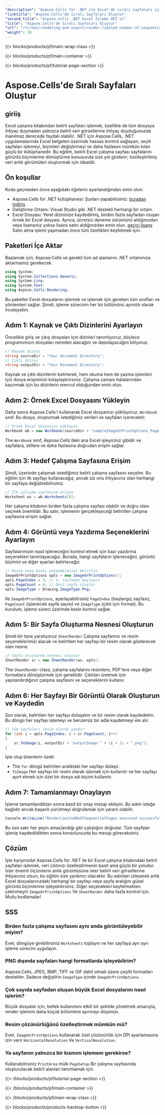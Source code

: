 ```yaml
---
"description": "Aspose.Cells for .NET ile Excel'de sıralı sayfaları işlemeyi öğrenin. Bu adım adım eğitim, seçili sayfaları resimlere dönüştürmek için ayrıntılı bir kılavuz sağlar."
"linktitle": "Aspose.Cells'de Sıralı Sayfaları Oluştur"
"second_title": "Aspose.Cells .NET Excel İşleme API'si"
"title": "Aspose.Cells'de Sıralı Sayfaları Oluştur"
"url": "/tr/net/rendering-and-export/render-limited-number-of-sequential-pages/"
"weight": 18
---
```


{{< blocks/products/pf/main-wrap-class >}}

{{< blocks/products/pf/main-container >}}

{{< blocks/products/pf/tutorial-page-section >}}

# Aspose.Cells'de Sıralı Sayfaları Oluştur

## giriiş
Excel çalışma kitabından belirli sayfaları işlemek, özellikle de tüm dosyaya ihtiyaç duymadan yalnızca belirli veri görsellerine ihtiyaç duyduğunuzda inanılmaz derecede faydalı olabilir. .NET için Aspose.Cells, .NET uygulamalarında Excel belgeleri üzerinde hassas kontrol sağlayan, seçili sayfaları işlemeyi, biçimleri değiştirmeyi ve daha fazlasını mümkün kılan güçlü bir kütüphanedir. Bu eğitim, belirli Excel çalışma sayfası sayfalarını görüntü biçimlerine dönüştürme konusunda size yol gösterir; özelleştirilmiş veri anlık görüntüleri oluşturmak için idealdir.
## Ön koşullar
Koda geçmeden önce aşağıdaki öğelerin ayarlandığından emin olun:
- Aspose.Cells for .NET kütüphanesi: Şunları yapabilirsiniz: [buradan indirin](https://releases.aspose.com/cells/net/).
- Geliştirme Ortamı: Visual Studio gibi .NET destekli herhangi bir ortam.
- Excel Dosyası: Yerel dizininize kaydedilmiş, birden fazla sayfadan oluşan örnek bir Excel dosyası.
Ayrıca, ücretsiz deneme sürümünü aldığınızdan veya lisansınız yoksa lisans satın aldığınızdan emin olun. [geçici lisans](https://purchase.aspose.com/temporary-license/) Satın alma işlemi yapmadan önce tüm özellikleri keşfetmek için.
## Paketleri İçe Aktar
Başlamak için, Aspose.Cells ve gerekli tüm ad alanlarını .NET ortamınıza aktarmamız gerekecek.
```csharp
using System;
using System.Collections.Generic;
using System.Linq;
using System.Text;
using Aspose.Cells.Rendering;
```
Bu paketler Excel dosyalarını işlemek ve işlemek için gereken tüm sınıfları ve yöntemleri sağlar. Şimdi, işleme sürecinin her bir bölümünü ayrıntılı olarak inceleyelim.
## Adım 1: Kaynak ve Çıktı Dizinlerini Ayarlayın
Öncelikle giriş ve çıkış dosyaları için dizinleri tanımlıyoruz, böylece programımızın dosyaları nereden alacağını ve depolayacağını biliyoruz.
```csharp
// Kaynak dizini
string sourceDir = "Your Document Directory";
// Çıktı dizini
string outputDir = "Your Document Directory";
```
Kaynak ve çıktı dizinlerini belirterek, hem okuma hem de yazma işlemleri için dosya erişiminizi kolaylaştırırsınız. Çalışma zamanı hatalarından kaçınmak için bu dizinlerin mevcut olduğundan emin olun.
## Adım 2: Örnek Excel Dosyasını Yükleyin
Daha sonra Aspose.Cells'i kullanarak Excel dosyamızı yüklüyoruz. `Workbook` sınıf. Bu dosya, oluşturmak istediğimiz verileri ve sayfaları içerecektir.
```csharp
// Örnek Excel dosyasını yükleyin
Workbook wb = new Workbook(sourceDir + "sampleImageOrPrintOptions_PageIndexPageCount.xlsx");
```
The `Workbook` sınıf, Aspose.Cells'deki ana Excel işleyiciniz gibidir ve sayfalara, stillere ve daha fazlasına doğrudan erişim sağlar.
## Adım 3: Hedef Çalışma Sayfasına Erişim
Şimdi, üzerinde çalışmak istediğimiz belirli çalışma sayfasını seçelim. Bu eğitim için ilk sayfayı kullanacağız, ancak siz onu ihtiyacınız olan herhangi bir sayfaya değiştirebilirsiniz.
```csharp
// İlk çalışma sayfasına erişin
Worksheet ws = wb.Worksheets[0];
```
Her çalışma kitabının birden fazla çalışma sayfası olabilir ve doğru olanı seçmek önemlidir. Bu satır, işlemenin gerçekleşeceği belirtilen çalışma sayfasına erişim sağlar.
## Adım 4: Görüntü veya Yazdırma Seçeneklerini Ayarlayın
Sayfalarımızın nasıl işleneceğini kontrol etmek için bazı yazdırma seçenekleri tanımlayacağız. Burada, hangi sayfaların işleneceğini, görüntü biçimini ve diğer ayarları belirteceğiz.
```csharp
// Resim veya baskı seçeneklerini belirtin
ImageOrPrintOptions opts = new ImageOrPrintOptions();
opts.PageIndex = 3; // 4. sayfadan başlayın
opts.PageCount = 4; // Dört sayfa oluştur
opts.ImageType = Drawing.ImageType.Png;
```
İle `ImageOrPrintOptions`, ayarlayabilirsiniz `PageIndex` (başlangıç sayfası), `PageCount` (işlenecek sayfa sayısı) ve `ImageType` (çıktı için format). Bu kurulum, işleme süreci üzerinde kesin kontrol sağlar.
## Adım 5: Bir Sayfa Oluşturma Nesnesi Oluşturun
Şimdi bir tane yaratıyoruz `SheetRender` Çalışma sayfamızı ve resim seçeneklerimizi alacak ve belirtilen her sayfayı bir resim olarak gösterecek olan nesne.
```csharp
// Sayfa oluşturma nesnesi oluştur
SheetRender sr = new SheetRender(ws, opts);
```
The `SheetRender` class, çalışma sayfalarını resimlere, PDF'lere veya diğer formatlara dönüştürmek için gereklidir. Çıktıları üretmek için yapılandırdığınız çalışma sayfasını ve seçeneklerini kullanır.
## Adım 6: Her Sayfayı Bir Görüntü Olarak Oluşturun ve Kaydedin
Son olarak, belirtilen her sayfayı dolaşalım ve bir resim olarak kaydedelim. Bu döngü her sayfayı işlemeyi ve benzersiz bir adla kaydetmeyi ele alır.
```csharp
// Tüm sayfaları resim olarak yazdır
for (int i = opts.PageIndex; i < sr.PageCount; i++)
{
    sr.ToImage(i, outputDir + "outputImage-" + (i + 1) + ".png");
}
```
İşte olup bitenlerin özeti:
- The `for` döngü belirtilen aralıktaki her sayfayı dolaşır.
- `ToImage` Her sayfayı bir resim olarak işlemek için kullanılır ve her sayfayı ayırt etmek için özel bir dosya adı biçimi kullanılır.
## Adım 7: Tamamlanmayı Onaylayın
İşleme tamamlandıktan sonra basit bir onay mesajı ekleyin. Bu adım isteğe bağlıdır ancak başarılı yürütmeyi doğrulamak için yararlı olabilir.
```csharp
Console.WriteLine("RenderLimitedNoOfSequentialPages executed successfully.\r\n");
```
Bu son satır her şeyin amaçlandığı gibi çalıştığını doğrular. Tüm sayfalar işlenip kaydedildikten sonra konsolunuzda bu mesajı göreceksiniz.
## Çözüm
İşte karşınızda! Aspose.Cells for .NET ile bir Excel çalışma kitabındaki belirli sayfaları işlemek, veri çıktınızı özelleştirmenin basit ama güçlü bir yoludur. İster önemli ölçümlerin anlık görüntüsüne ister belirli veri görsellerine ihtiyacınız olsun, bu eğitim size yardımcı olacaktır. Bu adımları izleyerek artık Excel dosyalarınızdaki herhangi bir sayfayı veya sayfa aralığını güzel görüntü biçimlerine işleyebilirsiniz.
Diğer seçenekleri keşfetmekten çekinmeyin `ImageOrPrintOptions` Ve `SheetRender` daha fazla kontrol için. Mutlu kodlamalar!
## SSS
### Birden fazla çalışma sayfasını aynı anda görüntüleyebilir miyim?  
Evet, döngüye girebilirsiniz `Worksheets` toplayın ve her sayfaya ayrı ayrı işleme sürecini uygulayın.
### PNG dışında sayfaları hangi formatlarda işleyebilirim?  
Aspose.Cells, JPEG, BMP, TIFF ve GIF dahil olmak üzere çeşitli formatları destekler. Sadece değiştirin `ImageType` içinde `ImageOrPrintOptions`.
### Çok sayıda sayfadan oluşan büyük Excel dosyalarını nasıl işlerim?  
Büyük dosyalar için, bellek kullanımını etkili bir şekilde yönetmek amacıyla, render işlemini daha küçük bölümlere ayırmayı düşünün.
### Resim çözünürlüğünü özelleştirmek mümkün mü?  
Evet, `ImageOrPrintOptions` kullanarak özel çözünürlük için DPI ayarlamasına izin verir `HorizontalResolution` Ve `VerticalResolution`.
### Ya sayfanın yalnızca bir kısmını işlemem gerekirse?  
Kullanabilirsiniz `PrintArea` mülk `PageSetup` Bir çalışma sayfasında oluşturulacak belirli alanları tanımlamak için.

{{< /blocks/products/pf/tutorial-page-section >}}

{{< /blocks/products/pf/main-container >}}

{{< /blocks/products/pf/main-wrap-class >}}

{{< blocks/products/products-backtop-button >}}